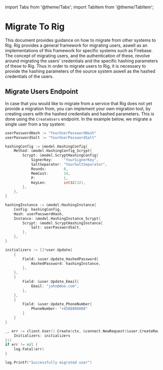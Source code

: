 import Tabs from '@theme/Tabs';
import TabItem from '@theme/TabItem';

# Migrate To Rig

This document provides guidance on how to migrate from other systems to Rig. Rig provides a general framework for migrating users, aswell as an implementations of this framework for specific systems such as Firebase. The concept of migrating users, and the authentication of these, revolve around migrating the users' credentials and the specific hashing parameters of these to Rig. Thus in order to migrate users to Rig, it is necessary to provide the hashing parameters of the source system aswell as the hashed credentials of the users.

## Migrate Users Endpoint

In case that you would like to migrate from a service that Rig does not yet provide a migration from, you can implement your own migration tool, by creating users with the hashed credentials and hashed parameters. This is done using the `CreateUsers` endpoint. In the example below, we migrate a single user from a toy system:

<Tabs>
<TabItem value="go" label="Golang SDK">

```go
userPasswordHash := "YourUserPasswordHash"
userPasswordSalt := "YourUserPasswordSalt"

hashingConfig := &model.HashingConfig{
    Method: &model.HashingConfig_Scrypt{
        Scrypt: &model.ScryptHashingConfig{
            SignerKey:     "YourSignerKey",
            SaltSeparator: "YourSaltSeparator",
            Rounds:        8,
            MemCost:       14,
            P:             1,
            KeyLen:        int32(32),
        },
    },
}

hashingInstance := &model.HashingInstance{
    Config: hashingConfig,
    Hash: userPasswordHash,
    Instance: &model.HashingInstance_Scrypt{
        Scrypt: &model.ScryptHashingInstance{
            Salt: userPasswordSalt,
        },
    },
}

initializers := []*user.Update{
    {
        Field: &user.Update_HashedPassword{
            HashedPassword: hashingInstance,
        },
    },
    {
        Field: &user.Update_Email{
            Email: "john@doe.com",
        },
    },
    {
        Field: &user.Update_PhoneNumber{
            PhoneNumber: "+4588888888"
        }
    }
}

_, err := client.User().Create(ctx, &connect.NewRequest(&user.CreateRequest{
    Initializers: initializers
}))
if err != nil {
    log.Fatal(err)
}

log.Printf("Successfully migrated user")
```

</TabItem>
</Tabs>
